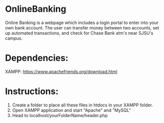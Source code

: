 # OnlineBanking
Online Banking is a webpage which includes a login portal to enter into your own bank account. The user can transfer money between two accounts, set up automated transactions, and check for Chase Bank atm's near SJSU's campus. 


# Dependencies:
XAMPP: https://www.apachefriends.org/download.html

# Instructions:
1) Create a folder to place all these files in htdocs in your XAMPP folder. 
2) Open XAMPP application and start "Apache" and "MySQL"
3) Head to localhost/yourFolderName/header.php



